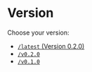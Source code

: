 # Version

Choose your version:

* [`/latest` (Version 0.2.0)](/latest/ ':ignore')
* [`/v0.2.0`](/v0.2.0/ ':ignore')
* [`/v0.1.0`](/v0.1.0/ ':ignore')